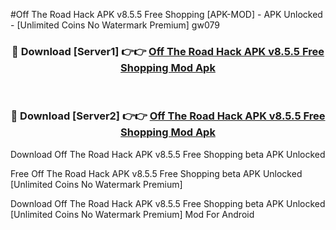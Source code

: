 #Off The Road Hack APK v8.5.5 Free Shopping [APK-MOD] - APK Unlocked - [Unlimited Coins No Watermark Premium] gw079



<div align="center">

<h3>🔴 Download [Server1] 👉👉 <a href="https://momento.my/?title=Off_The_Road_Hack_APK_v8.5.5_Free_Shopping">Off The Road Hack APK v8.5.5 Free Shopping Mod Apk</a></h3><br>

<h3>🔴 Download [Server2] 👉👉 <a href="https://momento.my/?title=Off_The_Road_Hack_APK_v8.5.5_Free_Shopping">Off The Road Hack APK v8.5.5 Free Shopping Mod Apk</a></h3>
</div>



Download Off The Road Hack APK v8.5.5 Free Shopping beta APK Unlocked

Free Off The Road Hack APK v8.5.5 Free Shopping beta APK Unlocked [Unlimited Coins No Watermark Premium]

Download Off The Road Hack APK v8.5.5 Free Shopping beta APK Unlocked [Unlimited Coins No Watermark Premium] Mod For Android
